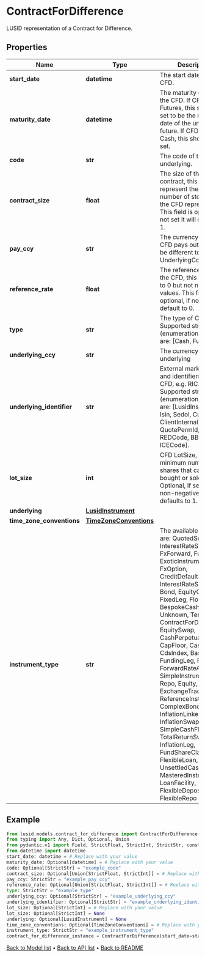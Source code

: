 # ContractForDifference

LUSID representation of a Contract for Difference.
## Properties
Name | Type | Description | Notes
------------ | ------------- | ------------- | -------------
**start_date** | **datetime** | The start date of the CFD. | 
**maturity_date** | **datetime** | The maturity date for the CFD. If CFDType is Futures, this should be set to be the maturity date of the underlying future. If CFDType is Cash, this should not be set. | [optional] 
**code** | **str** | The code of the underlying. | [optional] 
**contract_size** | **float** | The size of the CFD contract, this should represent the total number of stocks that the CFD represents.  This field is optional, if not set it will default to 1. | [optional] 
**pay_ccy** | **str** | The currency that this CFD pays out, this can be different to the UnderlyingCcy. | 
**reference_rate** | **float** | The reference rate of the CFD, this can be set to 0 but not negative values. This field is optional, if not set it will default to 0. | [optional] 
**type** | **str** | The type of CFD.  Supported string (enumeration) values are: [Cash, Futures]. | 
**underlying_ccy** | **str** | The currency of the underlying | [optional] 
**underlying_identifier** | **str** | External market codes and identifiers for the CFD, e.g. RIC.  Supported string (enumeration) values are: [LusidInstrumentId, Isin, Sedol, Cusip, ClientInternal, Figi, RIC, QuotePermId, REDCode, BBGId, ICECode]. | [optional] 
**lot_size** | **int** | CFD LotSize, the minimum number of shares that can be bought or sold at once. Optional, if set must be non-negative, if not set defaults to 1. | [optional] 
**underlying** | [**LusidInstrument**](LusidInstrument.md) |  | [optional] 
**time_zone_conventions** | [**TimeZoneConventions**](TimeZoneConventions.md) |  | [optional] 
**instrument_type** | **str** | The available values are: QuotedSecurity, InterestRateSwap, FxForward, Future, ExoticInstrument, FxOption, CreditDefaultSwap, InterestRateSwaption, Bond, EquityOption, FixedLeg, FloatingLeg, BespokeCashFlowsLeg, Unknown, TermDeposit, ContractForDifference, EquitySwap, CashPerpetual, CapFloor, CashSettled, CdsIndex, Basket, FundingLeg, FxSwap, ForwardRateAgreement, SimpleInstrument, Repo, Equity, ExchangeTradedOption, ReferenceInstrument, ComplexBond, InflationLinkedBond, InflationSwap, SimpleCashFlowLoan, TotalReturnSwap, InflationLeg, FundShareClass, FlexibleLoan, UnsettledCash, Cash, MasteredInstrument, LoanFacility, FlexibleDeposit, FlexibleRepo | 
## Example

```python
from lusid.models.contract_for_difference import ContractForDifference
from typing import Any, Dict, Optional, Union
from pydantic.v1 import Field, StrictFloat, StrictInt, StrictStr, constr, validator
from datetime import datetime
start_date: datetime = # Replace with your value
maturity_date: Optional[datetime] = # Replace with your value
code: Optional[StrictStr] = "example_code"
contract_size: Optional[Union[StrictFloat, StrictInt]] = # Replace with your value
pay_ccy: StrictStr = "example_pay_ccy"
reference_rate: Optional[Union[StrictFloat, StrictInt]] = # Replace with your value
type: StrictStr = "example_type"
underlying_ccy: Optional[StrictStr] = "example_underlying_ccy"
underlying_identifier: Optional[StrictStr] = "example_underlying_identifier"
lot_size: Optional[StrictInt] = # Replace with your value
lot_size: Optional[StrictInt] = None
underlying: Optional[LusidInstrument] = None
time_zone_conventions: Optional[TimeZoneConventions] = # Replace with your value
instrument_type: StrictStr = "example_instrument_type"
contract_for_difference_instance = ContractForDifference(start_date=start_date, maturity_date=maturity_date, code=code, contract_size=contract_size, pay_ccy=pay_ccy, reference_rate=reference_rate, type=type, underlying_ccy=underlying_ccy, underlying_identifier=underlying_identifier, lot_size=lot_size, underlying=underlying, time_zone_conventions=time_zone_conventions, instrument_type=instrument_type)

```

[Back to Model list](../README.md#documentation-for-models) &#8226; [Back to API list](../README.md#documentation-for-api-endpoints) &#8226; [Back to README](../README.md)

